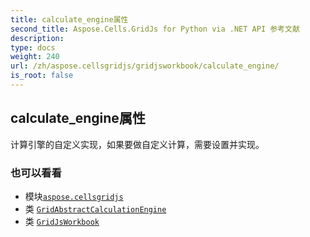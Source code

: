 ```yaml
---
title: calculate_engine属性
second_title: Aspose.Cells.GridJs for Python via .NET API 参考文献
description:
type: docs
weight: 240
url: /zh/aspose.cellsgridjs/gridjsworkbook/calculate_engine/
is_root: false
---
```

## calculate_engine属性


计算引擎的自定义实现，如果要做自定义计算，需要设置并实现。

### 也可以看看
* 模块[`aspose.cellsgridjs`](../../)
* 类 [`GridAbstractCalculationEngine`](/cells/python-net/zh/aspose.cellsgridjs/gridabstractcalculationengine)
* 类 [`GridJsWorkbook`](/cells/python-net/zh/aspose.cellsgridjs/gridjsworkbook)
